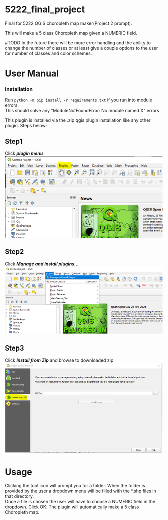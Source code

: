# 5222_final_project
Final for 5222 QGIS choropleth map maker(Project 2 prompt).  

This will make a 5 class Choropleth map given a NUMERIC field.  

\#TODO
In the future there will be more error handling and the ability to change the number of classes or at least give a couple options to the user for number of classes and color schemes.

# User Manual
### Installation  
Run ```python -m pip install -r requirements.txt``` if you run into module errors.  
This should solve any "ModuleNotFoundError: No module named X" errors  


This plugin is installed via the .zip qgis plugin installation like any other plugin. Steps below-  

## Step1  
Click _**plugin menu**_  
![image](./assets/step1.PNG)  

## Step2  
Click _**Manage and install plugins...**_  
![image](./assets/step2.PNG)  

## Step3  
Click _**Install from Zip**_ and browse to downloaded zip
![image](./assets/step3.PNG)  

# Usage  
Clicking the tool icon will prompt you for a folder. When the folder is provided by the user a dropdown menu will be filled with the \*.shp files in that directory.  
Once a file is chosen the user will have to choose a NUMERIC field in the dropdown. Click OK. The plugin will automatically make a 5 class Choropleth map.
